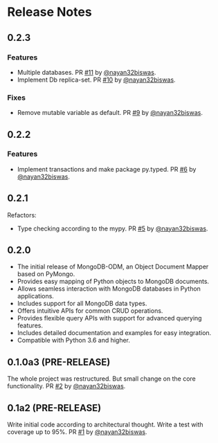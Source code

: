 # Release Notes

## 0.2.3

### Features

- Multiple databases. PR [#11](https://github.com/nayan32biswas/mongodb-odm/pull/11) by [@nayan32biswas](https://github.com/nayan32biswas).
- Implement Db replica-set. PR [#10](https://github.com/nayan32biswas/mongodb-odm/pull/10) by [@nayan32biswas](https://github.com/nayan32biswas).

### Fixes

- Remove mutable variable as default. PR [#9](https://github.com/nayan32biswas/mongodb-odm/pull/9) by [@nayan32biswas](https://github.com/nayan32biswas).

## 0.2.2

### Features

- Implement transactions and make package py.typed. PR [#6](https://github.com/nayan32biswas/mongodb-odm/pull/6) by [@nayan32biswas](https://github.com/nayan32biswas).

## 0.2.1

Refactors:

- Type checking according to the mypy. PR [#5](https://github.com/nayan32biswas/mongodb-odm/pull/5) by [@nayan32biswas](https://github.com/nayan32biswas).

## 0.2.0

- The initial release of MongoDB-ODM, an Object Document Mapper based on PyMongo.
- Provides easy mapping of Python objects to MongoDB documents.
- Allows seamless interaction with MongoDB databases in Python applications.
- Includes support for all MongoDB data types.
- Offers intuitive APIs for common CRUD operations.
- Provides flexible query APIs with support for advanced querying features.
- Includes detailed documentation and examples for easy integration.
- Compatible with Python 3.6 and higher.

## 0.1.0a3 (PRE-RELEASE)

The whole project was restructured. But small change on the core functionality. PR [#2](https://github.com/nayan32biswas/mongodb-odm/pull/2) by [@nayan32biswas](https://github.com/nayan32biswas).

## 0.1a2 (PRE-RELEASE)

Write initial code according to architectural thought.
Write a test with coverage up to 95%. PR [#1](https://github.com/nayan32biswas/mongodb-odm/pull/1) by [@nayan32biswas](https://github.com/nayan32biswas).
